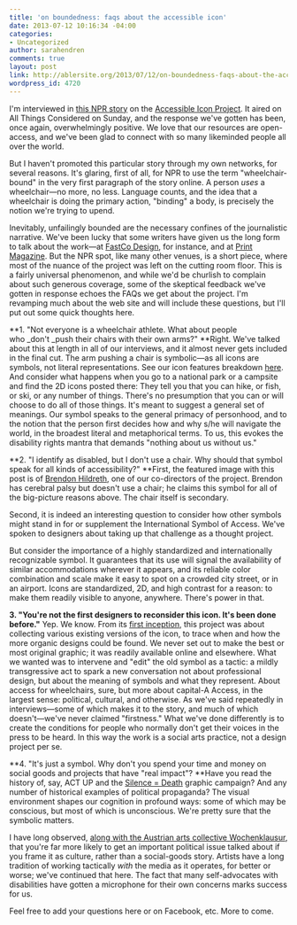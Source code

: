 ```yaml
---
title: 'on boundedness: faqs about the accessible icon'
date: 2013-07-12 10:16:34 -04:00
categories:
- Uncategorized
author: sarahendren
comments: true
layout: post
link: http://ablersite.org/2013/07/12/on-boundedness-faqs-about-the-accessible-icon/
wordpress_id: 4720
---
```


I'm interviewed in [this NPR story](http://www.npr.org/2013/07/07/189523504/new-handicapped-sign-rolls-into-new-york-city) on the [Accessible Icon Project](http://www.accessibleicon.org/). It aired on All Things Considered on Sunday, and the response we've gotten has been, once again, overwhelmingly positive. We love that our resources are open-access, and we've been glad to connect with so many likeminded people all over the world.

But I haven't promoted this particular story through my own networks, for several reasons. It's glaring, first of all, for NPR to use the term "wheelchair-bound" in the very first paragraph of the story online. A person _uses_ a wheelchair—no more, no less. Language counts, and the idea that a wheelchair is doing the primary action, "binding" a body, is precisely the notion we're trying to upend.

Inevitably, unfailingly bounded are the necessary confines of the journalistic narrative. We've been lucky that some writers have given us the long form to talk about the work—at [FastCo Design](http://www.fastcodesign.com/1672754/how-a-guerrilla-art-project-gave-birth-to-nycs-new-wheelchair-symbol#1), for instance, and at [Print Magazine](http://www.printmag.com/logo-design/isotype-disability-logo/). But the NPR spot, like many other venues, is a short piece, where most of the nuance of the project was left on the cutting room floor. This is a fairly universal phenomenon, and while we'd be churlish to complain about such generous coverage, some of the skeptical feedback we've gotten in response echoes the FAQs we get about the project. I'm revamping much about the web site and will include these questions, but I'll put out some quick thoughts here.

**1. "Not everyone is a wheelchair athlete. What about people who _don't _push their chairs with their own arms?" **Right. We've talked about this at length in all of our interviews, and it almost never gets included in the final cut. The arm pushing a chair is symbolic—as all icons are symbols, not literal representations. See our icon features breakdown [here](http://www.accessibleicon.org/icon.html). And consider what happens when you go to a national park or a campsite and find the 2D icons posted there: They tell you that you can hike, or fish, or ski, or any number of things. There's no presumption that you can or will choose to do all of those things. It's meant to suggest a general set of meanings. Our symbol speaks to the general primacy of personhood, and to the notion that the person first decides how and why s/he will navigate the world, in the broadest literal and metaphorical terms. To us, this evokes the disability rights mantra that demands "nothing about us without us."

**2. "I identify as disabled, but I don't use a chair. Why should that symbol speak for all kinds of accessibility?" **First, the featured image with this post is of [Brendon Hildreth](http://charlotte.news14.com/content/top_stories/693101/movement-works-to-bring-new-look-to-handicap-parking-icon), one of our co-directors of the project. Brendon has cerebral palsy but doesn't use a chair; he claims this symbol for all of the big-picture reasons above. The chair itself is secondary.

Second, it is indeed an interesting question to consider how other symbols might stand in for or supplement the International Symbol of Access. We've spoken to designers about taking up that challenge as a thought project.

But consider the importance of a highly standardized and internationally recognizable symbol. It guarantees that its use will signal the availability of similar accommodations wherever it appears, and its reliable color combination and scale make it easy to spot on a crowded city street, or in an airport. Icons are standardized, 2D, and high contrast for a reason: to make them readily visible to anyone, anywhere. There's power in that.

**3. "You're not the first designers to reconsider this icon. It's been done before."** Yep. We know. From its [first inception](http://ablersite.org/2010/03/29/ongoing-public-signs/), this project was about collecting various existing versions of the icon, to trace when and how the more organic designs could be found. We never set out to make the best or most original graphic; it was readily available online and elsewhere. What we wanted was to intervene and "edit" the old symbol as a tactic: a mildly transgressive act to spark a new conversation not about professional design, but about the meaning of symbols and what they represent. About access for wheelchairs, sure, but more about capital-A Access, in the largest sense: political, cultural, and otherwise. As we've said repeatedly in interviews—some of which makes it to the story, and much of which doesn't—we've never claimed "firstness." What we've done differently is to create the conditions for people who normally don't get their voices in the press to be heard. In this way the work is a social arts practice, not a design project per se.

**4. "It's just a symbol. Why don't you spend your time and money on social goods and projects that have "real impact"? **Have you read the history of, say, ACT UP and the [Silence = Death](http://backspace.com/notes/2003/04/silence-death.php) graphic campaign? And any number of historical examples of political propaganda? The visual environment shapes our cognition in profound ways: some of which may be conscious, but most of which is unconscious. We're pretty sure that the symbolic matters.

I have long observed, [along with the Austrian arts collective Wochenklausur](http://www.wochenklausur.at/faq_detail.php?lang=en&id=17), that you're far more likely to get an important political issue talked about if you frame it as culture, rather than a social-goods story. Artists have a long tradition of working tactically _with_ the media as it operates, for better or worse; we've continued that here. The fact that many self-advocates with disabilities have gotten a microphone for their own concerns marks success for us.

Feel free to add your questions here or on Facebook, etc. More to come.
